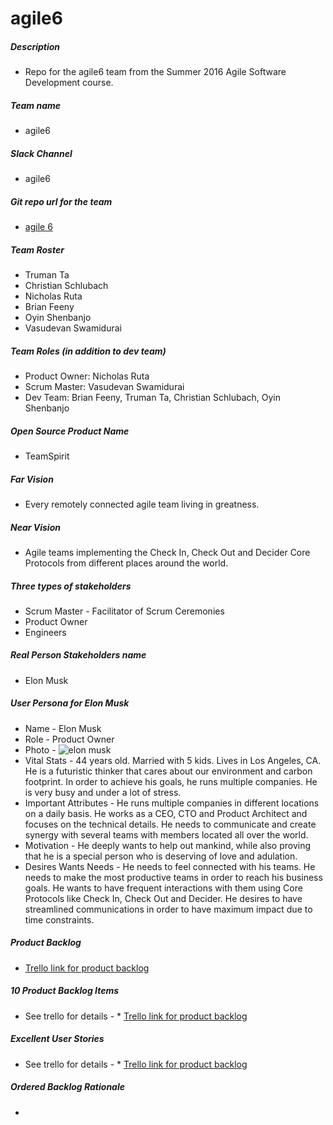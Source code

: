 # agile6
##### Description 
* Repo for the agile6 team from the Summer 2016 Agile Software Development course.

##### Team name 
* agile6 

##### Slack Channel
* agile6

##### Git repo url for the team
* [agile 6](https://github.com/apsvasudevan/agile6)

##### Team Roster
* Truman Ta
* Christian Schlubach
* Nicholas Ruta
* Brian Feeny
* Oyin Shenbanjo
* Vasudevan Swamidurai

##### Team Roles (in addition to dev team)
* Product Owner: Nicholas Ruta
* Scrum Master: Vasudevan Swamidurai
* Dev Team: Brian Feeny, Truman Ta, Christian Schlubach, Oyin Shenbanjo

##### Open Source Product Name
* TeamSpirit

##### Far Vision
* Every remotely connected agile team living in greatness.

##### Near Vision
* Agile teams implementing the Check In, Check Out and Decider Core Protocols from different places around the world.

##### Three types of stakeholders
* Scrum Master - Facilitator of Scrum Ceremonies
* Product Owner
* Engineers

##### Real Person Stakeholders name
* Elon Musk 

##### User Persona for Elon Musk
* Name - Elon Musk
* Role - Product Owner
* Photo - ![elon musk](https://en.wikipedia.org/wiki/Elon_Musk#/media/File:Elon_Musk_2015.jpg) 
* Vital Stats - 44 years old. Married with 5 kids. Lives in Los Angeles, CA. He is a futuristic thinker that cares about our environment and carbon footprint. In order to achieve his goals, he runs multiple companies. He is very busy and under a lot of stress.
* Important Attributes - He runs multiple companies in different locations on a daily basis. He works as a CEO, CTO and Product Architect and focuses on the technical details. He needs to communicate and create synergy with several teams with members located all over the world. 
* Motivation - He deeply wants to help out mankind, while also proving that he is a special person who is deserving of love and adulation. 
* Desires Wants Needs - He needs to feel connected with his teams. He needs to make the most productive teams in order to reach his business goals. He wants to have frequent interactions with them using Core Protocols like Check In, Check Out and Decider. He desires to have streamlined communications in order to have maximum impact due to time constraints.

##### Product Backlog
* [Trello link for product backlog](https://trello.com/b/EE5wZaYY/product-backlog)

##### 10 Product Backlog Items
* See trello for details - * [Trello link for product backlog](https://trello.com/b/EE5wZaYY/product-backlog)

##### Excellent User Stories
* See trello for details - * [Trello link for product backlog](https://trello.com/b/EE5wZaYY/product-backlog)

##### Ordered Backlog Rationale
* 



